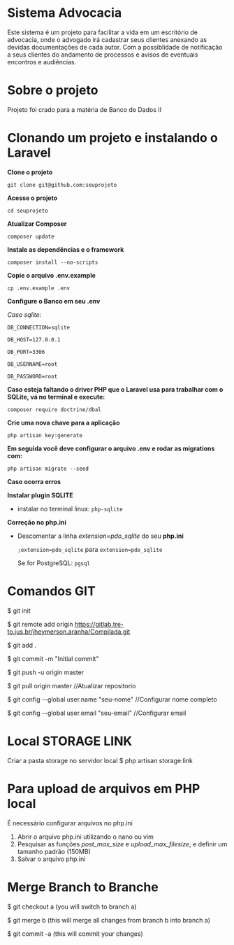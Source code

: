 # Sistema Advocacia
Este sistema é um projeto para facilitar a vida em um escritório de advocacia, onde o advogado irá cadastrar seus clientes anexando as devidas documentações de cada autor. Com a possiblidade de notificação a seus clientes do andamento de processos e avisos de eventuais encontros e audiências. 

# Sobre o projeto
Projeto foi crado para a matéria de Banco de Dados II

# Clonando um projeto e instalando o Laravel

**Clone o projeto**

`git clone git@github.com:seuprojeto`

**Acesse o projeto**

`cd seuprojeto`

**Atualizar Composer**

`composer update`

**Instale as dependências e o framework**

`composer install --no-scripts`

**Copie o arquivo .env.example**

`cp .env.example .env`

**Configure o Banco em seu .env**

*Caso sqlite:*

`DB_CONNECTION=sqlite`

`DB_HOST=127.0.0.1`

`DB_PORT=3306`

`DB_USERNAME=root`

`DB_PASSWORD=root`

**Caso esteja faltando o driver PHP que o Laravel usa para trabalhar com o SQLite, vá no terminal e execute:**

`composer require doctrine/dbal`

**Crie uma nova chave para a aplicação**

`php artisan key:generate`

**Em seguida você deve configurar o arquivo .env e rodar as migrations com:**

`php artisan migrate --seed`

**Caso ocorra erros**

**Instalar plugin SQLITE**

*  instalar no terminal linux: `php-sqlite`

**Correção no php.ini**

*  Descomentar a linha *extension=pdo_sqlite* do seu **php.ini**

     `;extension=pdo_sqlite` para `extension=pdo_sqlite`

     Se for PostgreSQL:
     `pgsql`





# Comandos GIT

$ git init

$ git remote add origin https://gitlab.tre-to.jus.br/jheymerson.aranha/Compilada.git

$ git add .

$ git commit -m "Initial commit"

$ git push -u origin master

$ git pull origin master //Atualizar repositorio

$ git config --global user.name "seu-nome" //Configurar nome completo

$ git config --global user.email "seu-email" //Configurar email

# Local STORAGE LINK
Criar a pasta storage no servidor local
$ php artisan storage:link

# Para upload de arquivos em PHP local

É necessário configurar arquivos no php.ini 
1.  Abrir o arquivo php.ini utilizando o nano ou vim
1.  Pesquisar as funções *post_max_size* e *upload_max_filesize*, e definir um tamanho padrão (150MB)
1.  Salvar o arquivo php.ini

# Merge Branch to Branche

$ git checkout a (you will switch to branch a)

$ git merge b (this will merge all changes from branch b into branch a)

$ git commit -a (this will commit your changes)

